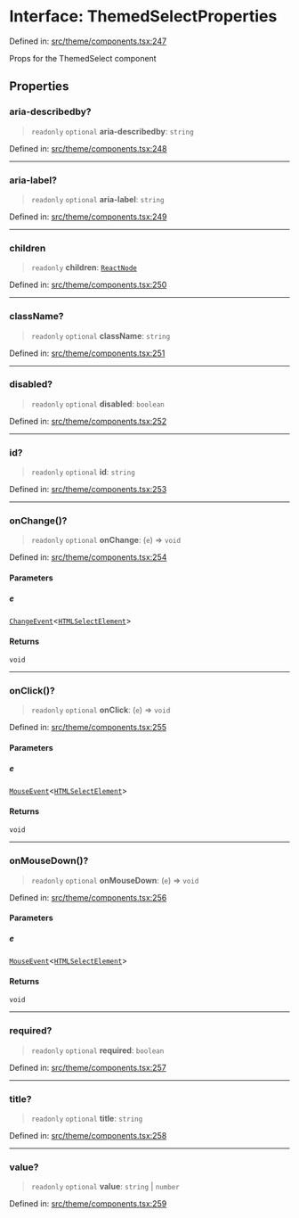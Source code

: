 # Interface: ThemedSelectProperties

Defined in: [src/theme/components.tsx:247](https://github.com/Nick2bad4u/Uptime-Watcher/blob/dca5483e793478722cd3e6e125cafcec5fc771f0/src/theme/components.tsx#L247)

Props for the ThemedSelect component

## Properties

### aria-describedby?

> `readonly` `optional` **aria-describedby**: `string`

Defined in: [src/theme/components.tsx:248](https://github.com/Nick2bad4u/Uptime-Watcher/blob/dca5483e793478722cd3e6e125cafcec5fc771f0/src/theme/components.tsx#L248)

***

### aria-label?

> `readonly` `optional` **aria-label**: `string`

Defined in: [src/theme/components.tsx:249](https://github.com/Nick2bad4u/Uptime-Watcher/blob/dca5483e793478722cd3e6e125cafcec5fc771f0/src/theme/components.tsx#L249)

***

### children

> `readonly` **children**: [`ReactNode`](https://github.com/DefinitelyTyped/DefinitelyTyped/blob/1a60e1b9a9062ff9c48c681ca3d8b6f717b616b9/types/react/index.d.ts#L427)

Defined in: [src/theme/components.tsx:250](https://github.com/Nick2bad4u/Uptime-Watcher/blob/dca5483e793478722cd3e6e125cafcec5fc771f0/src/theme/components.tsx#L250)

***

### className?

> `readonly` `optional` **className**: `string`

Defined in: [src/theme/components.tsx:251](https://github.com/Nick2bad4u/Uptime-Watcher/blob/dca5483e793478722cd3e6e125cafcec5fc771f0/src/theme/components.tsx#L251)

***

### disabled?

> `readonly` `optional` **disabled**: `boolean`

Defined in: [src/theme/components.tsx:252](https://github.com/Nick2bad4u/Uptime-Watcher/blob/dca5483e793478722cd3e6e125cafcec5fc771f0/src/theme/components.tsx#L252)

***

### id?

> `readonly` `optional` **id**: `string`

Defined in: [src/theme/components.tsx:253](https://github.com/Nick2bad4u/Uptime-Watcher/blob/dca5483e793478722cd3e6e125cafcec5fc771f0/src/theme/components.tsx#L253)

***

### onChange()?

> `readonly` `optional` **onChange**: (`e`) => `void`

Defined in: [src/theme/components.tsx:254](https://github.com/Nick2bad4u/Uptime-Watcher/blob/dca5483e793478722cd3e6e125cafcec5fc771f0/src/theme/components.tsx#L254)

#### Parameters

##### e

[`ChangeEvent`](https://github.com/DefinitelyTyped/DefinitelyTyped/blob/1a60e1b9a9062ff9c48c681ca3d8b6f717b616b9/types/react/index.d.ts#L2018)\<[`HTMLSelectElement`](https://developer.mozilla.org/docs/Web/API/HTMLSelectElement)\>

#### Returns

`void`

***

### onClick()?

> `readonly` `optional` **onClick**: (`e`) => `void`

Defined in: [src/theme/components.tsx:255](https://github.com/Nick2bad4u/Uptime-Watcher/blob/dca5483e793478722cd3e6e125cafcec5fc771f0/src/theme/components.tsx#L255)

#### Parameters

##### e

[`MouseEvent`](https://github.com/DefinitelyTyped/DefinitelyTyped/blob/1a60e1b9a9062ff9c48c681ca3d8b6f717b616b9/types/react/index.d.ts#L2067)\<[`HTMLSelectElement`](https://developer.mozilla.org/docs/Web/API/HTMLSelectElement)\>

#### Returns

`void`

***

### onMouseDown()?

> `readonly` `optional` **onMouseDown**: (`e`) => `void`

Defined in: [src/theme/components.tsx:256](https://github.com/Nick2bad4u/Uptime-Watcher/blob/dca5483e793478722cd3e6e125cafcec5fc771f0/src/theme/components.tsx#L256)

#### Parameters

##### e

[`MouseEvent`](https://github.com/DefinitelyTyped/DefinitelyTyped/blob/1a60e1b9a9062ff9c48c681ca3d8b6f717b616b9/types/react/index.d.ts#L2067)\<[`HTMLSelectElement`](https://developer.mozilla.org/docs/Web/API/HTMLSelectElement)\>

#### Returns

`void`

***

### required?

> `readonly` `optional` **required**: `boolean`

Defined in: [src/theme/components.tsx:257](https://github.com/Nick2bad4u/Uptime-Watcher/blob/dca5483e793478722cd3e6e125cafcec5fc771f0/src/theme/components.tsx#L257)

***

### title?

> `readonly` `optional` **title**: `string`

Defined in: [src/theme/components.tsx:258](https://github.com/Nick2bad4u/Uptime-Watcher/blob/dca5483e793478722cd3e6e125cafcec5fc771f0/src/theme/components.tsx#L258)

***

### value?

> `readonly` `optional` **value**: `string` \| `number`

Defined in: [src/theme/components.tsx:259](https://github.com/Nick2bad4u/Uptime-Watcher/blob/dca5483e793478722cd3e6e125cafcec5fc771f0/src/theme/components.tsx#L259)
